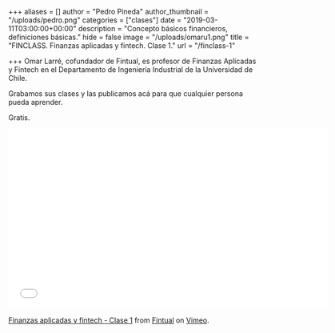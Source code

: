 +++
aliases = []
author = "Pedro Pineda"
author_thumbnail = "/uploads/pedro.png"
categories = ["clases"]
date = "2019-03-11T03:00:00+00:00"
description = "Concepto básicos financieros, definiciones básicas."
hide = false
image = "/uploads/omaru1.png"
title = "FINCLASS. Finanzas aplicadas y fintech. Clase 1."
url = "/finclass-1"

+++
Omar Larré, cofundador de Fintual, es profesor de Finanzas Aplicadas y Fintech en el Departamento de Ingeniería Industrial de la Universidad de Chile.

Grabamos sus clases y las publicamos acá para que cualquier persona pueda aprender.

Gratis.

<iframe src="[https://player.vimeo.com/video/329337544](https://player.vimeo.com/video/329337544 "https://player.vimeo.com/video/329337544")" width="640" height="360" frameborder="0" allow="autoplay; fullscreen" allowfullscreen></iframe>

<p><a href="[https://vimeo.com/329337544](https://vimeo.com/329337544 "https://vimeo.com/329337544")">Finanzas aplicadas y fintech - Clase 1</a> from <a href="[https://vimeo.com/fintual](https://vimeo.com/fintual "https://vimeo.com/fintual")">Fintual</a> on <a href="[https://vimeo.com](https://vimeo.com "https://vimeo.com")">Vimeo</a>.</p>